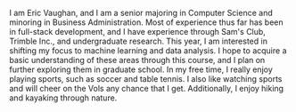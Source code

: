I am Eric Vaughan, and I am a senior majoring in Computer Science and minoring in Business Administration.
Most of experience thus far has been in full-stack development, and I have experience through Sam's Club, 
Trimble Inc., and undergraduate research. This year, I am interested in shifting my focus to machine learning 
and data analysis. I hope to acquire a basic understanding of these areas through this course, and I plan on 
further exploring them in graduate school. In my free time, I really enjoy playing sports, such as soccer and 
table tennis. I also like watching sports and will cheer on the Vols any chance that I get. Additionally, 
I enjoy hiking and kayaking through nature.
